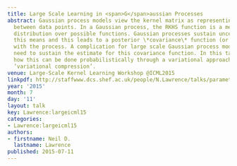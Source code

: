 ```yaml
---
title: Large Scale Learning in <span>G</span>aussian Processes
abstract: Gaussian process models view the kernel matrix as representing the covariance
  between data points. In a Gaussian process, the RKHS function is a mean of a posterior
  distribution over possible functions. Gaussian processes sustain uncertainty around
  this means and this leads to a posterior \*covariance\* function (or kernel) associated
  with the process. A complication for large scale Gaussian process models is the
  need to sustain the estimate for this covariance function. In this talk we’ll review
  how this can be done probabilistically through a variational approach we know as
  ’variational compression’.
venue: Large-Scale Kernel Learning Workshop @ICML2015
linkpdf: http://staffwww.dcs.shef.ac.uk/people/N.Lawrence/talks/parametric_icmllskw15.pdf
year: '2015'
month: 7
day: '11'
layout: talk
key: Lawrence:largeicml15
categories:
- Lawrence:largeicml15
authors:
- firstname: Neil D.
  lastname: Lawrence
published: 2015-07-11
---
```

